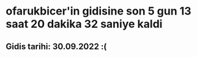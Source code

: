 # ofarukbicer'in gidisine son 5 gun 13 saat 20 dakika 32 saniye kaldi

## Gidis tarihi: 30.09.2022 :(